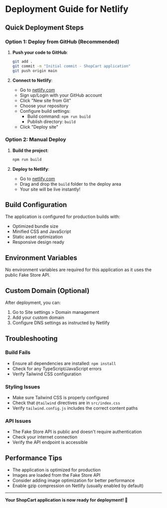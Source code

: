# Deployment Guide for Netlify

## Quick Deployment Steps

### Option 1: Deploy from GitHub (Recommended)

1. **Push your code to GitHub**:
   ```bash
   git add .
   git commit -m "Initial commit - ShopCart application"
   git push origin main
   ```

2. **Connect to Netlify**:
   - Go to [netlify.com](https://netlify.com)
   - Sign up/Login with your GitHub account
   - Click "New site from Git"
   - Choose your repository
   - Configure build settings:
     - Build command: `npm run build`
     - Publish directory: `build`
   - Click "Deploy site"

### Option 2: Manual Deploy

1. **Build the project**:
   ```bash
   npm run build
   ```

2. **Deploy to Netlify**:
   - Go to [netlify.com](https://netlify.com)
   - Drag and drop the `build` folder to the deploy area
   - Your site will be live instantly!

## Build Configuration

The application is configured for production builds with:
- Optimized bundle size
- Minified CSS and JavaScript
- Static asset optimization
- Responsive design ready

## Environment Variables

No environment variables are required for this application as it uses the public Fake Store API.

## Custom Domain (Optional)

After deployment, you can:
1. Go to Site settings > Domain management
2. Add your custom domain
3. Configure DNS settings as instructed by Netlify

## Troubleshooting

### Build Fails
- Ensure all dependencies are installed: `npm install`
- Check for any TypeScript/JavaScript errors
- Verify Tailwind CSS configuration

### Styling Issues
- Make sure Tailwind CSS is properly configured
- Check that `@tailwind` directives are in `src/index.css`
- Verify `tailwind.config.js` includes the correct content paths

### API Issues
- The Fake Store API is public and doesn't require authentication
- Check your internet connection
- Verify the API endpoint is accessible

## Performance Tips

- The application is optimized for production
- Images are loaded from the Fake Store API
- Consider adding image optimization for better performance
- Enable gzip compression on Netlify (usually enabled by default)

---

**Your ShopCart application is now ready for deployment! 🚀**
